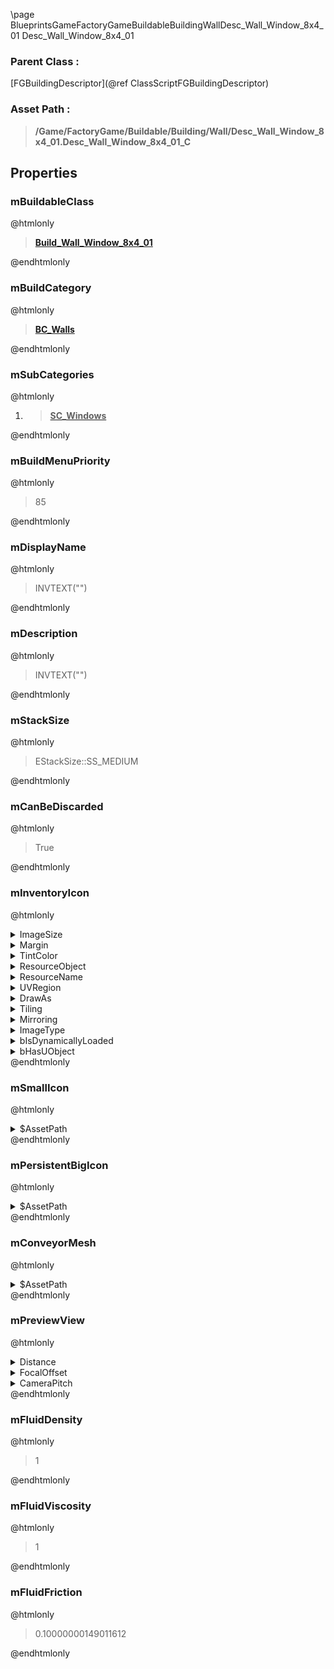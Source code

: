 \page BlueprintsGameFactoryGameBuildableBuildingWallDesc_Wall_Window_8x4_01 Desc_Wall_Window_8x4_01
### Parent Class :
[FGBuildingDescriptor](@ref ClassScriptFGBuildingDescriptor)
### Asset Path :
<b><blockquote>/Game/FactoryGame/Buildable/Building/Wall/Desc_Wall_Window_8x4_01.Desc_Wall_Window_8x4_01_C</blockquote></b>
## Properties

### mBuildableClass
@htmlonly
<b><a href="_blueprints_game_factory_game_buildable_building_wall_build__wall__window_8x4_01.html"><blockquote>Build_Wall_Window_8x4_01</blockquote></a></b>
@endhtmlonly

### mBuildCategory
@htmlonly
<b><a href="_blueprints_game_factory_game_interface_u_i_in_game_build_menu_build_categories_b_c__walls.html"><blockquote>BC_Walls</blockquote></a></b>
@endhtmlonly

### mSubCategories
@htmlonly
<ol>
<li>
<b><a href="_blueprints_game_factory_game_interface_u_i_in_game_build_menu_build_categories_sub__walls_s_c__windows.html"><blockquote>SC_Windows</blockquote></a></b>
</li>
</ol>
@endhtmlonly

### mBuildMenuPriority
@htmlonly
<blockquote>85</blockquote>
@endhtmlonly

### mDisplayName
@htmlonly
<blockquote>INVTEXT("")</blockquote>
@endhtmlonly

### mDescription
@htmlonly
<blockquote>INVTEXT("")</blockquote>
@endhtmlonly

### mStackSize
@htmlonly
<blockquote>EStackSize::SS_MEDIUM</blockquote>
@endhtmlonly

### mCanBeDiscarded
@htmlonly
<blockquote>True</blockquote>
@endhtmlonly

### mInventoryIcon
@htmlonly
<details>
 <summary>ImageSize</summary>
<details>
 <summary>X</summary>
<blockquote>256</blockquote>
</details>
<details>
 <summary>Y</summary>
<blockquote>256</blockquote>
</details>
</details>
<details>
 <summary>Margin</summary>
<details>
 <summary>Left</summary>
<blockquote>0</blockquote>
</details>
<details>
 <summary>Top</summary>
<blockquote>0</blockquote>
</details>
<details>
 <summary>Right</summary>
<blockquote>0</blockquote>
</details>
<details>
 <summary>Bottom</summary>
<blockquote>0</blockquote>
</details>
</details>
<details>
 <summary>TintColor</summary>
<details>
 <summary>SpecifiedColor</summary>
<details>
 <summary>R</summary>
<blockquote>1</blockquote>
</details>
<details>
 <summary>G</summary>
<blockquote>1</blockquote>
</details>
<details>
 <summary>B</summary>
<blockquote>1</blockquote>
</details>
<details>
 <summary>A</summary>
<blockquote>1</blockquote>
</details>
</details>
<details>
 <summary>ColorUseRule</summary>
<blockquote>0</blockquote>
</details>
</details>
<details>
 <summary>ResourceObject</summary>
<details>
 <summary>$AssetPath</summary>
<b><a href="_blueprints_game_factory_game_buildable_building_wall_wall__set01_u_i_m__wall_1a__icon.html"><blockquote>M_Wall_1a_Icon</blockquote></a></b>
</details>
</details>
<details>
 <summary>ResourceName</summary>
<blockquote>None</blockquote>
</details>
<details>
 <summary>UVRegion</summary>
<details>
 <summary>Min</summary>
<details>
 <summary>X</summary>
<blockquote>0</blockquote>
</details>
<details>
 <summary>Y</summary>
<blockquote>0</blockquote>
</details>
</details>
<details>
 <summary>Max</summary>
<details>
 <summary>X</summary>
<blockquote>0</blockquote>
</details>
<details>
 <summary>Y</summary>
<blockquote>0</blockquote>
</details>
</details>
<details>
 <summary>bIsValid</summary>
<blockquote>0</blockquote>
</details>
</details>
<details>
 <summary>DrawAs</summary>
<blockquote>3</blockquote>
</details>
<details>
 <summary>Tiling</summary>
<blockquote>0</blockquote>
</details>
<details>
 <summary>Mirroring</summary>
<blockquote>0</blockquote>
</details>
<details>
 <summary>ImageType</summary>
<blockquote>0</blockquote>
</details>
<details>
 <summary>bIsDynamicallyLoaded</summary>
<blockquote>False</blockquote>
</details>
<details>
 <summary>bHasUObject</summary>
<blockquote>False</blockquote>
</details>
@endhtmlonly

### mSmallIcon
@htmlonly
<details>
 <summary>$AssetPath</summary>
<b><a href="_blueprints_game_factory_game_buildable_building_wall_u_i_wall__window_8x4_01_256.html"><blockquote>Wall_Window_8x4_01_256</blockquote></a></b>
</details>
@endhtmlonly

### mPersistentBigIcon
@htmlonly
<details>
 <summary>$AssetPath</summary>
<b><a href="_blueprints_game_factory_game_buildable_building_wall_u_i_wall__window_8x4_01_512.html"><blockquote>Wall_Window_8x4_01_512</blockquote></a></b>
</details>
@endhtmlonly

### mConveyorMesh
@htmlonly
<details>
 <summary>$AssetPath</summary>
<b><a href="_blueprints_game_factory_game_buildable_building_wall_mesh_s_m__wall_8x4_01.html"><blockquote>SM_Wall_8x4_01</blockquote></a></b>
</details>
@endhtmlonly

### mPreviewView
@htmlonly
<details>
 <summary>Distance</summary>
<blockquote>700</blockquote>
</details>
<details>
 <summary>FocalOffset</summary>
<details>
 <summary>X</summary>
<blockquote>0</blockquote>
</details>
<details>
 <summary>Y</summary>
<blockquote>0</blockquote>
</details>
<details>
 <summary>Z</summary>
<blockquote>200</blockquote>
</details>
</details>
<details>
 <summary>CameraPitch</summary>
<blockquote>0</blockquote>
</details>
@endhtmlonly

### mFluidDensity
@htmlonly
<blockquote>1</blockquote>
@endhtmlonly

### mFluidViscosity
@htmlonly
<blockquote>1</blockquote>
@endhtmlonly

### mFluidFriction
@htmlonly
<blockquote>0.10000000149011612</blockquote>
@endhtmlonly

